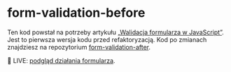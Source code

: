 # form-validation-before

Ten kod powstał na potrzeby artykułu [„Walidacja formularza w JavaScript”](https://devmentor.pl/b/walidacja-formularza-w-javascript). Jest to pierwsza wersja kodu przed refaktoryzacją. Kod po zmianach znajdziesz na repozytorium [form-validation-after](https://github.com/devmentor-pl/form-validation-after).

🎯 LIVE: [podgląd działania formularza](https://devmentor-pl.github.io/form-validation-before/).
